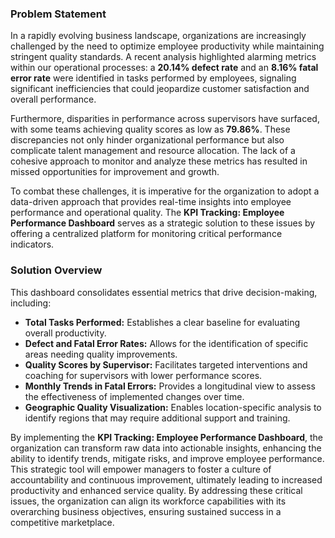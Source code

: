 ### Problem Statement

In a rapidly evolving business landscape, organizations are increasingly challenged by the need to optimize employee productivity while maintaining stringent quality standards. A recent analysis highlighted alarming metrics within our operational processes: a **20.14% defect rate** and an **8.16% fatal error rate** were identified in tasks performed by employees, signaling significant inefficiencies that could jeopardize customer satisfaction and overall performance. 

Furthermore, disparities in performance across supervisors have surfaced, with some teams achieving quality scores as low as **79.86%**. These discrepancies not only hinder organizational performance but also complicate talent management and resource allocation. The lack of a cohesive approach to monitor and analyze these metrics has resulted in missed opportunities for improvement and growth.

To combat these challenges, it is imperative for the organization to adopt a data-driven approach that provides real-time insights into employee performance and operational quality. The **KPI Tracking: Employee Performance Dashboard** serves as a strategic solution to these issues by offering a centralized platform for monitoring critical performance indicators. 

### Solution Overview

This dashboard consolidates essential metrics that drive decision-making, including:

- **Total Tasks Performed:** Establishes a clear baseline for evaluating overall productivity.
- **Defect and Fatal Error Rates:** Allows for the identification of specific areas needing quality improvements.
- **Quality Scores by Supervisor:** Facilitates targeted interventions and coaching for supervisors with lower performance scores.
- **Monthly Trends in Fatal Errors:** Provides a longitudinal view to assess the effectiveness of implemented changes over time.
- **Geographic Quality Visualization:** Enables location-specific analysis to identify regions that may require additional support and training.

By implementing the **KPI Tracking: Employee Performance Dashboard**, the organization can transform raw data into actionable insights, enhancing the ability to identify trends, mitigate risks, and improve employee performance. This strategic tool will empower managers to foster a culture of accountability and continuous improvement, ultimately leading to increased productivity and enhanced service quality. By addressing these critical issues, the organization can align its workforce capabilities with its overarching business objectives, ensuring sustained success in a competitive marketplace.